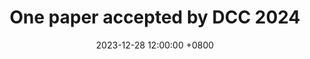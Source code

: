 ---
layout: post
title:  "One paper accepted by DCC 2024"
date:   2023-12-28 12:00:00 +0800
categories: [academic]
---